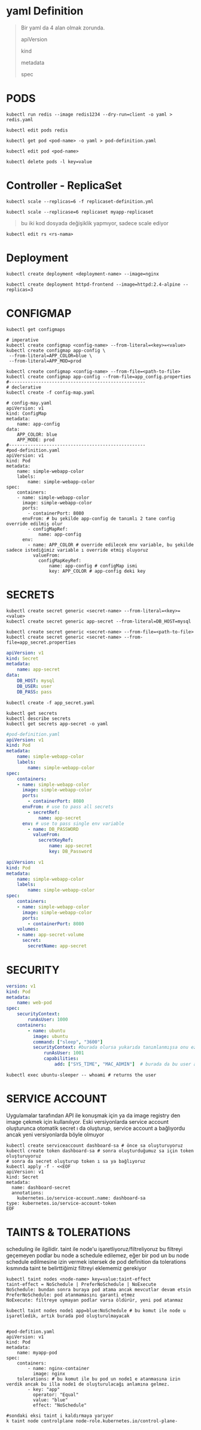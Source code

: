 # yaml Definition

> Bir yaml da 4 alan olmak zorunda. 
> 
> apiVersion
> 
> kind
> 
> metadata
> 
> spec

# PODS

```shell
kubectl run redis --image redis1234 --dry-run=client -o yaml > redis.yaml
```

```shell
kubectl edit pods redis
```

```shell
kubectl get pod <pod-name> -o yaml > pod-definition.yaml
```

```shell
kubectl edit pod <pod-name>
```

```shell
kubectl delete pods -l key=value
```

# Controller - ReplicaSet

```shell
kubectl scale --replicas=6 -f replicaset-definition.yml
```

```shell
kubectl scale --replicase=6 replicaset myapp-replicaset
```

> bu iki kod dosyada değişiklik yapmıyor, sadece scale ediyor

```shell
kubectl edit rs <rs-nama>
```

# Deployment

```shell
kubectl create deployment <deployment-name> --image=nginx
```

```shell
kubectl create deployment httpd-frontend --image=httpd:2.4-alpine --replicas=3
```

# CONFIGMAP

```shell
kubectl get configmaps

# imperative
kubectl create configmap <config-name> --from-literal=<key>=<value>
kubectl create configmap app-config \
 --from-literal=APP_COLOR=blue \
 --from-literal=APP_MOD=prod

kubectl create configmap <config-name> --from-file=<path-to-file>
kubectl create configmap app-config --from-file=app_config.properties
#--------------------------------------------------- 
# declerative
kubectl create -f config-map.yaml

# config-may.yaml
apiVersion: v1
kind: ConfigMap
metadata: 
    name: app-config
data:
    APP_COLOR: blue
    APP_MODE: prod
#--------------------------------------------------- 
#pod-definition.yaml
apiVersion: v1
kind: Pod
metadata:
    name: simple-webapp-color
    labels:
        name: simple-webapp-color
spec:
    containers:
    - name: simple-webapp-color
      image: simple-webapp-color
      ports:
        - containerPort: 8080
      envFrom: # bu şekilde app-config de tanımlı 2 tane config override edilmiş olur
        - configMapRef:
            name: app-config
      env: 
        - name: APP_COLOR # override edilecek env variable, bu şekilde sadece istediğimiz variable ı override etmiş oluyoruz
          valueFrom: 
            configMapKeyRef:
                name: app-config # configMap ismi
                key: APP_COLOR # app-config deki key
```

# SECRETS

```shell
kubectl create secret generic <secret-name> --from-literal=<key>=<value>
kubectl create secret generic app-secret --from-literal=DB_HOST=mysql

kubectl create secret generic <secret-name> --from-file=<path-to-file>
kubectl create secret generic <secret-name> --from-file=app_secret.properties
```

```yaml
apiVersion: v1
kind: Secret
metadata:
    name: app-secret
data:
    DB_HOST: mysql
    DB_USER: user
    DB_PASS: pass
```

```shell
kubectl create -f app_secret.yaml
```

```shell
kubectl get secrets
kubectl describe secrets 
kubectl get secrets app-secret -o yaml
```

```yml
#pod-definition.yaml
apiVersion: v1
kind: Pod
metadata:
    name: simple-webapp-color
    labels:
        name: simple-webapp-color
spec:
    containers:
    - name: simple-webapp-color
      image: simple-webapp-color
      ports:
        - containerPort: 8080
      envFrom: # use to pass all secrets
        - secretRef:
            name: app-secret
      env: # use to pass single env variable
        - name: DB_PASSWORD
          valueFrom:
            secretKeyRef:
                name: app-secret
                key: DB_Password
```

```yaml
apiVersion: v1
kind: Pod
metadata:
    name: simple-webapp-color
    labels:
        name: simple-webapp-color
spec:
    containers:
    - name: simple-webapp-color
      image: simple-webapp-color
      ports:
        - containerPort: 8080
    volumes:
    - name: app-secret-volume
      secret: 
        secretName: app-secret      
```

# SECURITY

```yaml
version: v1
kind: Pod
metadata: 
    name: web-pod
spec:
    securityContext: 
        runAsUser: 1000
    containers:
        - name: ubuntu
          image: ubuntu
          command: ["sleep", "3600"]
          securityContext: #burada olursa yukarıda tanımlanmışsa onu ezer
              runAsUser: 1001
              capabilities:
                  add: ["SYS_TIME", "MAC_ADMIN"]  # burada da bu user a istediğimiz şeyler için yetki vermiş oluyoruz
```

```shell
kubectl exec ubuntu-sleeper -- whoami # returns the user
```

# SERVICE ACCOUNT

Uygulamalar tarafından API ile konuşmak için ya da image registry den image çekmek için kullanılıyor. Eski versiyonlarda service account oluşturunca otomatik secret ı da oluşturup, service account a bağlıyordu ancak yeni versiyonlarda böyle olmuyor

```shell
kubectl create serviceaccount dashboard-sa # önce sa oluşturuyoruz
kubectl create token dashboard-sa # sonra oluşturduğumuz sa için token oluşturuyoruz
# sonra da secret oluşturup token ı sa ya bağlıyoruz
kubectl apply -f - <<EOF
apiVersion: v1
kind: Secret
metadata:
  name: dashboard-secret
  annotations:
    kubernetes.io/service-account.name: dashboard-sa
type: kubernetes.io/service-account-token
EOF
```

# TAINTS & TOLERATIONS

scheduling ile ilgilidir. taint ile node'u işaretliyoruz/filtreliyoruz bu filtreyi geçemeyen podlar bu node a schedule edilemez, eğer bir pod un bu node schedule edilmesine izin vermek istersek de pod definition da tolerations kısmında taint te belirttiğimiz filtreyi eklememiz gerekiyor

```shell
kubectl taint nodes <node-name> key=value:taint-effect
taint-effect = NoSchedule | PreferNoSchedule | NoExecute
NoSchedule: bundan sonra buraya pod atama ancak mevcutlar devam etsin
PreferNoSchedule: pod atanmamasını garanti etmez
NoExecute: filtreye uymayan podlar varsa öldürür, yeni pod atanmaz

kubectl taint nodes node1 app=blue:NoSchedule # bu komut ile node u işaretledik, artık burada pod oluşturulmayacak


#pod-defition.yaml
apiVersion: v1
kind: Pod
metadata: 
    name: myapp-pod
spec:
    containers:
        - name: nginx-container
          image: nginx
    tolerations: # bu komut ile bu pod un node1 e atanmasına izin verdik ancak bu illa node1 de oluşturulacağı anlamına gelmez.
        - key: "app"
          operator: "Equal"
          value: "blue"
          effect: "NoSchedule"

#sondaki eksi taint i kaldırmaya yarıyor
k taint node controlplane node-role.kubernetes.io/control-plane-
```

